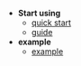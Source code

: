 * **Start using**
  * [quick start](quickstart.md)
  * [guide](guide.md)
* **example**
  * [example](example.md)